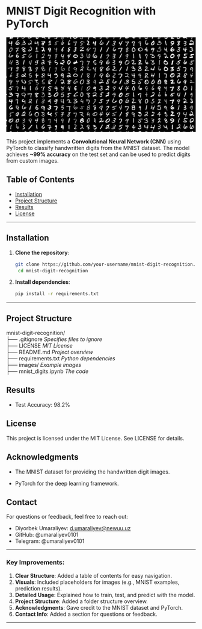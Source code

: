 # MNIST Digit Recognition with PyTorch

![MNIST Example](images/mnist_example.png)

This project implements a **Convolutional Neural Network (CNN)** using PyTorch to classify handwritten digits from the MNIST dataset. The model achieves **~99% accuracy** on the test set and can be used to predict digits from custom images.

## Table of Contents
- [Installation](#installation)
- [Project Structure](#project-structure)
- [Results](#results)
- [License](#license)

---

## Installation

1. **Clone the repository**:
   ```bash
   git clone https://github.com/your-username/mnist-digit-recognition.git
    cd mnist-digit-recognition

2. **Install dependencies**:

    ```bash
    pip install -r requirements.txt

---

## Project Structure

mnist-digit-recognition/ \
├── .gitignore            _Specifies files to ignore_\
├── LICENSE               _MIT License_\
├── README.md             _Project overview_\
├── requirements.txt      _Python dependencies_\
├── images/               _Example images_\
├── mnist_digits.ipynb    _The code_

## Results

 - Test Accuracy: 98.2%

## License

This project is licensed under the MIT License. See LICENSE for details.

## Acknowledgments

 - The MNIST dataset for providing the handwritten digit images.

 - PyTorch for the deep learning framework.

## Contact

For questions or feedback, feel free to reach out:

 - Diyorbek Umaraliyev: d.umaraliyev@newuu.uz
 - GitHub: @umaraliyev0101
 - Telegram: @umaraliyev0101

---

### **Key Improvements**:
1. **Clear Structure**: Added a table of contents for easy navigation.
2. **Visuals**: Included placeholders for images (e.g., MNIST examples, prediction results).
3. **Detailed Usage**: Explained how to train, test, and predict with the model.
4. **Project Structure**: Added a folder structure overview.
5. **Acknowledgments**: Gave credit to the MNIST dataset and PyTorch.
6. **Contact Info**: Added a section for questions or feedback.

---